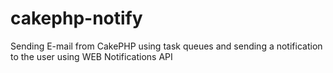 # cakephp-notify
Sending E-mail from CakePHP using task queues and sending a notification to the user using WEB Notifications API
